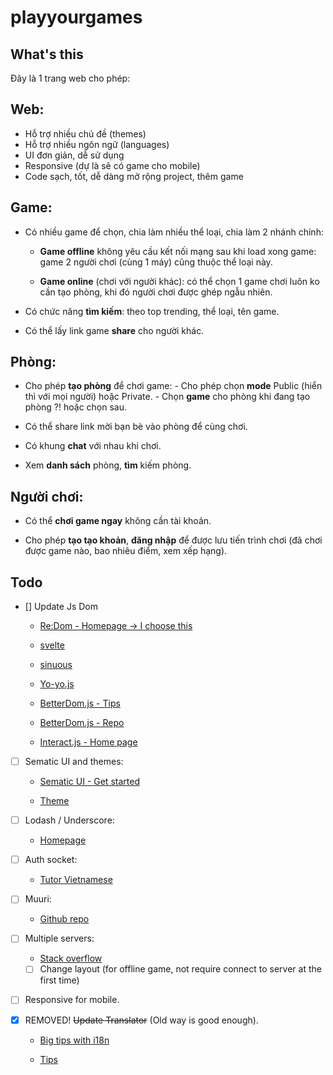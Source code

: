 # playyourgames

## What's this

Đây là 1 trang web cho phép:

## **Web:**

- Hỗ trợ nhiều chủ đề (themes)
- Hỗ trợ nhiều ngôn ngữ (languages)
- UI đơn giản, dễ sử dụng
- Responsive (dự là sẽ có game cho mobile)
- Code sạch, tốt, dễ dàng mở rộng project, thêm game

## **Game:**

- Có nhiều game để chọn, chia làm nhiều thể loại, chia làm 2 nhánh chính:

  - **Game offline** không yêu cầu kết nối mạng sau khi load xong game: game 2 người chơi (cùng 1 máy) cũng thuộc thể loại này.

  - **Game online** (chơi với người khác): có thể chọn 1 game chơi luôn ko cần tạo phòng, khi đó người chơi được ghép ngẫu nhiên.

- Có chức năng **tìm kiếm**: theo top trending, thể loại, tên game.

- Có thể lấy link game **share** cho người khác.

## **Phòng:**

- Cho phép **tạo phòng** để chơi game: - Cho phép chọn **mode** Public (hiển thì với mọi người) hoặc Private. - Chọn **game** cho phòng khi đang tạo phòng ?! hoặc chọn sau.

- Có thể share link mời bạn bè vào phòng để cùng chơi.

- Có khung **chat** với nhau khi chơi.

- Xem **danh sách** phòng, **tìm** kiếm phòng.

## **Người chơi:**

- Có thể **chơi game ngay** không cần tài khoản.

- Cho phép **tạo tạo khoản**, **đăng nhập** để được lưu tiến trình chơi (đã chơi được game nào, bao nhiêu điểm, xem xếp hạng).

## Todo

- [] Update Js Dom

  - [Re:Dom - Homepage -> I choose this](https://redom.js.org/)

  - [svelte](https://svelte.dev/)

  - [sinuous](https://sinuous.netlify.com/)

  - [Yo-yo.js](https://github.com/maxogden/yo-yo#yo-yojs)

  - [BetterDom.js - Tips](https://www.smashingmagazine.com/2014/01/writing-a-better-javascript-library-for-the-dom/)

  - [BetterDom.js - Repo](https://github.com/chemerisuk/better-dom)

  - [Interact.js - Home page](https://interactjs.io/)

- [ ] Sematic UI and themes:

  - [Sematic UI - Get started](https://semantic-ui.com/introduction/getting-started.html)

  - [Theme](https://semantic-ui.com/usage/theming.html)

- [ ] Lodash / Underscore:

  - [Homepage](https://lodash.com/docs/4.17.15)

- [ ] Auth socket:

  - [Tutor Vietnamese](https://viblo.asia/p/authentication-cho-socketio-maGK78n9Zj2)

- [ ] Muuri:

  - [Github repo](https://github.com/haltu/muuri)

- [ ] Multiple servers:

  - [Stack overflow](https://stackoverflow.com/questions/46801096/socket-io-switch-between-localhost-server)

  - [ ] Change layout (for offline game, not require connect to server at the first time)

- [ ] Responsive for mobile.

- [x] REMOVED! ~~Update Translator~~ (Old way is good enough).

  - [Big tips with i18n](https://medium.com/@WebReflection/easy-i18n-in-10-lines-of-javascript-poc-eb9e5444d71e)

  - [Tips](https://codeburst.io/translating-your-website-in-pure-javascript-98b9fa4ce427)
